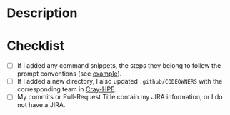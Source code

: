 <!---
    NOTE: This HTML style comment does not show in the PR.


    PULL-REQUESTS ARE LOOKED AT EVERY WORK DAY - WHEN THE MERGE BUTTON IS GREEN THE PR
    MAY BE MERGED.

    If more time is needed for review, please do one of the following:

    - Set the PR to a DRAFT; this allows reviewers to approve or request changes while disabling the merge button.
    - Prefix your PR title with "WIP" to indicate it is a "work in progress"; this is an indicator, it does not disable the merge button

    If neither of those items are present, then a pull-request is seen as a pull-request (e.g. a request to pull new content in) and it may
    be merged by a repository maintainer or CASM release manager at will.

--->
# Description
<!--- 
    NOTE: This HTML style comment does not show in the PR.

    Describe what this change is and what it is for.

    Include any related PRs URLs:

Relates to:
- pr-link-1
- pr-link-N
-->

# Checklist
<!---
    NOTE: This HTML style comment does not show in the PR. 

    An empty check is two brackets with a space in-between, a checked checkbox is two brackets with an x in-between

    unchecked checkbox: [ ]
    checked checkbox: [x]
    invalid checkbox: []
    invalid checkbox: [x ]
    invalid checkbox: [ x]
    invalid checkbox: [ x ]
-->

- [ ] If I added any command snippets, the steps they belong to follow the prompt conventions (see [example][1]).
- [ ] If I added a new directory, I also updated `.github/CODEOWNERS` with the corresponding team in [Cray-HPE][2].
- [ ] My commits or Pull-Request Title contain my JIRA information, or I do not have a JIRA.

<!--- These are Markdown Reference Style URLs, they do not show in the PR --> 
[1]: https://github.com/Cray-HPE/docs-csm/blob/main/introduction/documentation_conventions.md#using-prompts
[2]: https://github.com/Cray-HPE/teams
